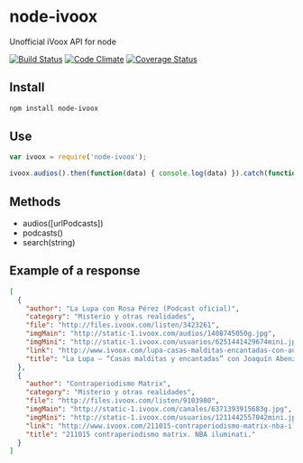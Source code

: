 node-ivoox
===========

Unofficial iVoox API for node

[![Build Status](https://travis-ci.org/EdgarVaguencia/node-ivoox.svg?branch=master)](https://travis-ci.org/EdgarVaguencia/node-ivoox) [![Code Climate](https://codeclimate.com/github/EdgarVaguencia/node-ivoox/badges/gpa.svg)](https://codeclimate.com/github/EdgarVaguencia/node-ivoox) [![Coverage Status](https://coveralls.io/repos/EdgarVaguencia/node-ivoox/badge.svg?branch=master&service=github)](https://coveralls.io/github/EdgarVaguencia/node-ivoox?branch=master)

Install
-------

```bash
npm install node-ivoox
```

Use
----

```javascript
var ivoox = require('node-ivoox');

ivoox.audios().then(function(data) { console.log(data) }).catch(function(e) { console.error(e); });
```

Methods
-------

* audios([urlPodcasts])
* podcasts()
* search(string)

Example of a response
---------------------

```json
[
  {
    "author": "La Lupa con Rosa Pérez (Podcast oficial)",
    "category": "Misterio y otras realidades",
    "file": "http://files.ivoox.com/listen/3423261",
    "imgMain": "http://static-1.ivoox.com/audios/1408745050g.jpg",
    "imgMini": "http://static-1.ivoox.com/usuarios/6251441429674mini.jpg",
    "link": "http://www.ivoox.com/lupa-casas-malditas-encantadas-con-audios-mp3_rf_3423261_1.html",
    "title": "La Lupa – “Casas malditas y encantadas” con Joaquín Abenza, J.M Marsella, Jesús..."
  },
  {
    "author": "Contraperiodismo Matrix",
    "category": "Misterio y otras realidades",
    "file": "http://files.ivoox.com/listen/9103980",
    "imgMain": "http://static-1.ivoox.com/canales/6371393915683g.jpg",
    "imgMini": "http://static-1.ivoox.com/usuarios/1211442557042mini.jpg",
    "link": "http://www.ivoox.com/211015-contraperiodismo-matrix-nba-iluminati-audios-mp3_rf_9103980_1.html",
    "title": "211015 contraperiodismo matrix. NBA iluminati."
  }
]
```



